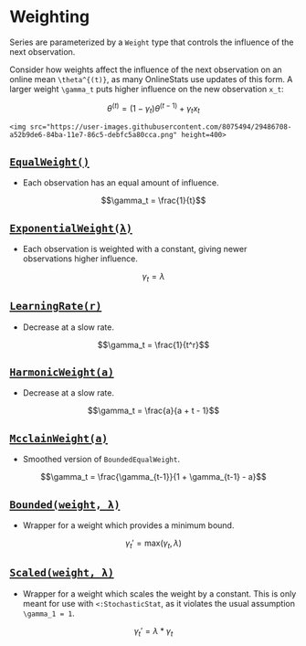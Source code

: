 # Weighting

Series are parameterized by a `Weight` type that controls the influence of the next observation.

Consider how weights affect the influence of the next observation on an online mean ``\theta^{(t)}``, as many OnlineStats use updates of this form.  A larger weight  ``\gamma_t`` puts higher influence on the new observation ``x_t``:

```math
\theta^{(t)} = (1-\gamma_t)\theta^{(t-1)} + \gamma_t x_t
```

```@raw html
<img src="https://user-images.githubusercontent.com/8075494/29486708-a52b9de6-84ba-11e7-86c5-debfc5a80cca.png" height=400>
```

## [`EqualWeight()`](@ref)

- Each observation has an equal amount of influence.

```math
\gamma_t = \frac{1}{t}
```

## [`ExponentialWeight(λ)`](@ref)

- Each observation is weighted with a constant, giving newer observations higher influence.

```math
\gamma_t = \lambda
```

## [`LearningRate(r)`](@ref)

- Decrease at a slow rate.

```math
\gamma_t = \frac{1}{t^r}
```

## [`HarmonicWeight(a)`](@ref)

- Decrease at a slow rate.

```math
\gamma_t = \frac{a}{a + t - 1}
```

## [`McclainWeight(a)`](@ref)

- Smoothed version of `BoundedEqualWeight`.

```math
\gamma_t = \frac{\gamma_{t-1}}{1 + \gamma_{t-1} - a}
```

## [`Bounded(weight, λ)`](@ref)

- Wrapper for a weight which provides a minimum bound.

```math
\gamma_t' = \text{max}(\gamma_t, λ)
```

## [`Scaled(weight, λ)`](@ref)

- Wrapper for a weight which scales the weight by a constant.  This is only meant for use
  with `<:StochasticStat`, as it violates the usual assumption ``\gamma_1 = 1``.

```math
\gamma_t' = λ * \gamma_t
```
